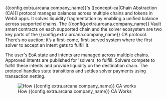 {{config.extra.arcana.company_name}}'s [[concept-ca|Chain Abstraction (CA)]] protocol manages balances across multiple chains and tokens in Web3 apps. It solves liquidity fragmentation by enabling a unified balance across supported chains. The {{config.extra.arcana.company_name}} Vault smart contracts on each supported chain and the solver ecosystem are two key parts of the {{config.extra.arcana.company_name}} CA protocol. There’s no auction; it’s a first-come, first-served system where the first solver to accept an intent gets to fulfill it.

The user's EoA state and intents are managed across multiple chains. Approved intents are published for 'solvers' to fulfill. Solvers compete to fulfill these intents and provide liquidity on the destination chain. The protocol handles state transitions and settles solver payments using transaction netting.

<figure markdown="span">
  <img alt="How {{config.extra.arcana.company_name}} CA works" src="{{config.extra.arcana.img_dir}}/an_ca_how_it_works.{{config.extra.arcana.img_png}}" class="an_screenshots width_85pc"/>
  <figcaption>How {{config.extra.arcana.company_name}} CA Works</figcaption>
</figure>